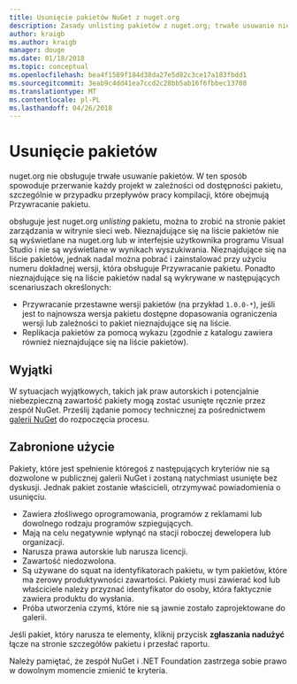 ```yaml
---
title: Usunięcie pakietów NuGet z nuget.org
description: Zasady unlisting pakietów z nuget.org; trwałe usuwanie nie jest obsługiwany z wyjątkiem na pakiety narusza inne zasady.
author: kraigb
ms.author: kraigb
manager: douge
ms.date: 01/18/2018
ms.topic: conceptual
ms.openlocfilehash: bea4f1589f184d38da27e5d82c3ce17a183fbdd1
ms.sourcegitcommit: 3eab9c4dd41ea7ccd2c28bb5ab16f6fbbec13708
ms.translationtype: MT
ms.contentlocale: pl-PL
ms.lasthandoff: 04/26/2018
---
```

# <a name="deleting-packages"></a>Usunięcie pakietów

nuget.org nie obsługuje trwałe usuwanie pakietów. W ten sposób spowoduje przerwanie każdy projekt w zależności od dostępności pakietu, szczególnie w przypadku przepływów pracy kompilacji, które obejmują Przywracanie pakietu.

obsługuje jest nuget.org *unlisting* pakietu, można to zrobić na stronie pakiet zarządzania w witrynie sieci web. Nieznajdujące się na liście pakietów nie są wyświetlane na nuget.org lub w interfejsie użytkownika programu Visual Studio i nie są wyświetlane w wynikach wyszukiwania. Nieznajdujące się na liście pakietów, jednak nadal można pobrać i zainstalować przy użyciu numeru dokładnej wersji, która obsługuje Przywracanie pakietu. Ponadto nieznajdujące się na liście pakietów nadal są wykrywane w następujących scenariuszach określonych:

- Przywracanie przestawne wersji pakietów (na przykład `1.0.0-*`), jeśli jest to najnowsza wersja pakietu dostępne dopasowania ograniczenia wersji lub zależności to pakiet nieznajdujące się na liście.
- Replikacja pakietów za pomocą wykazu (zgodnie z katalogu zawiera również nieznajdujące się na liście pakietów).

## <a name="exceptions"></a>Wyjątki

W sytuacjach wyjątkowych, takich jak praw autorskich i potencjalnie niebezpieczną zawartość pakiety mogą zostać usunięte ręcznie przez zespół NuGet. Prześlij żądanie pomocy technicznej za pośrednictwem [galerii NuGet](http://www.nuget.org) do rozpoczęcia procesu.

## <a name="prohibited-use"></a>Zabronione użycie

Pakiety, które jest spełnienie któregoś z następujących kryteriów nie są dozwolone w publicznej galerii NuGet i zostaną natychmiast usunięte bez dyskusji. Jednak pakiet zostanie właścicieli, otrzymywać powiadomienia o usunięciu.

- Zawiera złośliwego oprogramowania, programów z reklamami lub dowolnego rodzaju programów szpiegujących.
- Mają na celu negatywnie wpłynąć na stacji roboczej dewelopera lub organizacji.
- Narusza prawa autorskie lub narusza licencji.
- Zawartość niedozwolona.
- Są używane do squat na identyfikatorach pakietu, w tym pakietów, które ma zerowy produktywności zawartości. Pakiety musi zawierać kod lub właściciele należy przyznać identyfikator do osoby, która faktycznie zawiera produktu do wysłania.
- Próba utworzenia czymś, które nie są jawnie zostało zaprojektowane do galerii.

Jeśli pakiet, który narusza te elementy, kliknij przycisk **zgłaszania nadużyć** łącze na stronie szczegółów pakietu i przesłać raportu.

Należy pamiętać, że zespół NuGet i .NET Foundation zastrzega sobie prawo w dowolnym momencie zmienić te kryteria.
